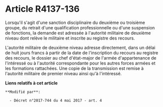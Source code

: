 # Article R4137-136

Lorsqu'il s'agit d'une sanction disciplinaire du deuxième ou troisième groupe, du retrait d'une qualification professionnelle
ou d'une suspension de fonctions, la demande est adressée à l'autorité militaire de deuxième niveau dont relève le militaire
et inscrite au registre des recours.

L'autorité militaire de deuxième niveau adresse directement, dans un délai de huit jours francs à partir de la date de
l'inscription du recours au registre des recours, le dossier au chef d'état-major de l'armée d'appartenance de l'intéressé ou
à l'autorité correspondante pour les autres forces armées et les formations rattachées. Une copie de la transmission est
remise à l'autorité militaire de premier niveau ainsi qu'à l'intéressé.

**Liens relatifs à cet article**

	**Modifié par**:

	  - Décret n°2017-744 du 4 mai 2017 - art. 4
